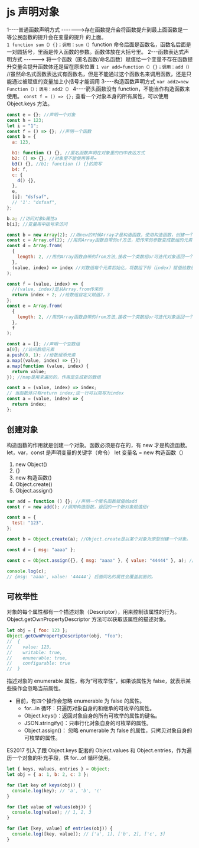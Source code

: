 # js 声明对象

1----普通函数声明⽅式 ------->存在函数提升会将函数提升到最上⾯函数是⼀等公民函数的提升会在变量的提升
的上⾯。
`1 function sum（）{}；调⽤：sum（）`function 命令后面是函数名，函数名后面是一对圆括号，里面是传入函数的参数。函数体放在大括号里。
2---函数表达式声明⽅式 ------> 将⼀个函数（匿名函数/命名函数）赋值给⼀个变量不存在函数提升变量会提升函数体还是留在原来位置
`1 var add=function（）{}；调⽤：add（）` //虽然命名式函数表达式有函数名，但是不能通过这个函数名来调⽤函数，还是只能通过被赋值的变量加上⼩括号才能调⽤
3----构造函数声明⽅式
`var add2=new Function（）；调⽤：add2（）`
4----箭头函数没有 function，不能当作构造函数来使用。
`const f = () => {};`
查看一个对象本身的所有属性，可以使用 Object.keys 方法。

```js
const e = {}; //声明一个对象
const h = 123;
let i = "1";
const f = () => {}; //声明一个函数
const b = {
  a: 123,

  b1: function () {}, //匿名函数声明在对象里的四中表达方式
  b2: () => {}, //对象里不能使用等号=
  b3() {}, //b1: function () {}的简写
  b4: f,
  c: {
    d() {},
  },
  e,
  [i]: "dsfsaf",
  // '1': "dsfsaf",
};

b.a; //访问对象b属性a
b[i]; //变量用中括号来访问
```

```js
const b = new Array(2); //用new的时候Array才是构造函数，使用构造函数，创建一个数组，构造函数传的参数2是数组长度
const c = Array.of(2); //用的Array函数自带的of方法，把传来的参数变成数组的元素，所以c数组长度为1，第一个元素是2
const d = Array.from(
  {
    length: 2, //用的Array函数自带的from方法,接收一个类数组or可迭代对象返回一个新的数组
  },
  (value, index) => index //对数组每个元素初始化，将数组下标（index）赋值给数组[0,1]，如果指定了该参数，新数组中的每个元素会执行该回调函数。
);

const f = (value, index) => {
  //(value, index)是从Array.from传来的
  return index + 2; //给数组自定义赋值2，3
};
const e = Array.from(
  {
    length: 2, //用的Array函数自带的from方法,接收一个类数组or可迭代对象返回一个新的数组
  },
  f
);

const a = []; //声明一个空数组
a[0]; //访问数组元素
a.push(0, 1); //给数组添元素
a.map((value, index) => {});
a.map(function (value, index) {
  return value;
}); //map是用来遍历的，作用是生成新的数组
```

```js
const a = (value, index) => index;
// 当函数体只有return index;这一行可以简写为index
const a = (value, index) => {
  return index;
};
```

## 创建对象

构造函数的作用就是创建一个对象。函数必须是存在的，有 new 才是构造函数。
let，var，const 是声明变量的关键字（命令）
let 变量名 = new 构造函数（）

1. new Object()
2. {}
3. new 构造函数()
4. Object.create()
5. Object.assign()

```js
var add = function () {}; //声明一个匿名函数赋值给add
const r = new add(); //调用构造函数，返回的一个新对象赋值给r

const a = {
  test: "123",
};

const b = Object.create(a); //Object.create是以某个对象为原型创建一个对象。

const d = { msg: "aaaa" };

const c = Object.assign({}, { msg: "aaaa" }, { value: "44444" }, a); //Object.create是以某个对象为基础创建一个对象。

console.log(c);
// {msg: 'aaaa', value: '44444'} 后面同名的属性会覆盖前面的。
```

## 可枚举性

对象的每个属性都有一个描述对象（Descriptor），用来控制该属性的行为。Object.getOwnPropertyDescriptor 方法可以获取该属性的描述对象。

```js
let obj = { foo: 123 };
Object.getOwnPropertyDescriptor(obj, "foo");
//  {
//    value: 123,
//    writable: true,
//    enumerable: true,
//    configurable: true
//  }
```

描述对象的 enumerable 属性，称为“可枚举性”，如果该属性为 false，就表示某些操作会忽略当前属性。

- 目前，有四个操作会忽略 enumerable 为 false 的属性。
  - for...in 循环：只遍历对象自身的和继承的可枚举的属性。
  - Object.keys()：返回对象自身的所有可枚举的属性的键名。
  - JSON.stringify()：只串行化对象自身的可枚举的属性。
  - Object.assign()： 忽略 enumerable 为 false 的属性，只拷贝对象自身的可枚举的属性。

ES2017 引入了跟 Object.keys 配套的 Object.values 和 Object.entries，作为遍历一个对象的补充手段，供 for...of 循环使用。

```js
let { keys, values, entries } = Object;
let obj = { a: 1, b: 2, c: 3 };

for (let key of keys(obj)) {
  console.log(key); // 'a', 'b', 'c'
}

for (let value of values(obj)) {
  console.log(value); // 1, 2, 3
}

for (let [key, value] of entries(obj)) {
  console.log([key, value]); // ['a', 1], ['b', 2], ['c', 3]
}
```
